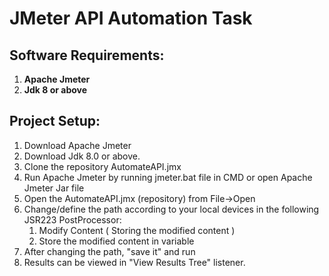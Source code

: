# JMeter API Automation Task

## Software Requirements:
1. **Apache Jmeter**
2. **Jdk 8 or above**

## Project Setup:
1. Download Apache Jmeter 
2. Download Jdk 8.0 or above.
3. Clone the repository AutomateAPI.jmx
4. Run Apache Jmeter by running jmeter.bat file in CMD or open Apache Jmeter Jar file
5. Open the AutomateAPI.jmx (repository) from File->Open
6. Change/define the path according to your local devices in the following JSR223 PostProcessor:
   1. Modify Content ( Storing the modified content )
   2. Store the modified content in variable 
7. After changing the path, "save it" and run
8. Results can be viewed in "View Results Tree" listener.



